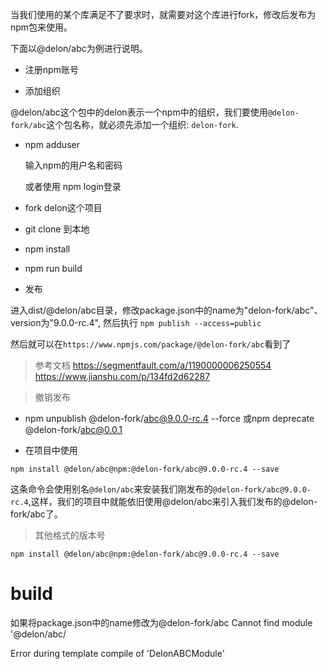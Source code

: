 当我们使用的某个库满足不了要求时，就需要对这个库进行fork，修改后发布为npm包来使用。

下面以@delon/abc为例进行说明。



* 注册npm账号

* 添加组织

@delon/abc这个包中的delon表示一个npm中的组织，我们要使用`@delon-fork/abc`这个包名称，就必须先添加一个组织: `delon-fork`.

* npm adduser

  输入npm的用户名和密码

  或者使用 npm login登录

* fork delon这个项目

* git clone 到本地

* npm install 

* npm run build


* 发布
 
进入dist/@delon/abc目录，修改package.json中的name为"delon-fork/abc"、version为"9.0.0-rc.4", 然后执行 ``` npm publish --access=public  ```

然后就可以在`https://www.npmjs.com/package/@delon-fork/abc`看到了 

> 参考文档
https://segmentfault.com/a/1190000006250554
https://www.jianshu.com/p/134fd2d62287

> 撤销发布

* npm unpublish @delon-fork/abc@9.0.0-rc.4 --force
或npm deprecate @delon-fork/abc@0.0.1

* 在项目中使用

```npm install @delon/abc@npm:@delon-fork/abc@9.0.0-rc.4 --save```


这条命令会使用别名```@delon/abc```来安装我们刚发布的```@delon-fork/abc@9.0.0-rc.4```,这样，我们的项目中就能依旧使用@delon/abc来引入我们发布的@delon-fork/abc了。

> 其他格式的版本号

```npm install @delon/abc@npm:@delon-fork/abc@9.0.0-rc.4 --save```


# build


如果将package.json中的name修改为@delon-fork/abc
Cannot find module '@delon/abc/

Error during template compile of 'DelonABCModule'